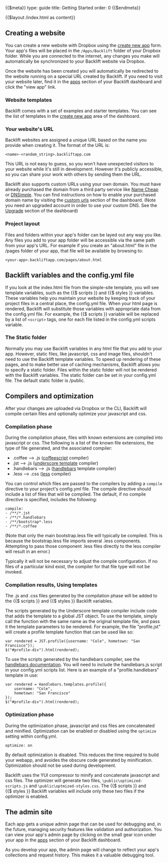 {{$meta}}
type: guide
title: Getting Started
order: 0
{{$endmeta}}

{{$layout /index.html as content}}

## Creating a website

You can create a new website with Dropbox using the [create new app](https://www.backlift.com/dashboard/createapp) form. Your app's files will be placed in the <code>/Apps/Backlift</code> folder of your Dropbox folder. While you are connected to the internet, any changes you make will automatically be synchronized to your Backlift website via Dropbox. 

Once the website has been created you will automatically be redirected to the website running on a special URL created by Backlift. If you need to visit your website later, find it in the [apps](https://www.backlift.com/dashboard/apps) section of your Backlift dashboard and click the "view app" link.

### Website templates

Backlift comes with a set of examples and starter templates. You can see the list of templates in the [create new app](https://www.backlift.com/dashboard/createapp) area of the dashboard.

### Your website's URL

Backlift websites are assigned a unique URL based on the name you provide when creating it. The format of the URL is:

	<name>-<random_string>.backliftapp.com

This URL is not easy to guess, so you won't have unexpected visitors to your website while it's still in development. However it's publicly accessible, so you can share your work with others by sending them the URL. 

Backlift also supports custom URLs using your own domain. You must have already purchased the domain from a third party service like [Name Cheap](http://namecheap.com) or [DNSimple](http://dnsimple.com). You can find instructions on how to enable your purchased domain name by visiting the [custom urls](http://backlift.com/dashboard/urls) section of the dashboard. (Note you need an upgraded account in order to use your custom DNS. See the [Upgrade](http://backlift.com/dashboard/upgrade) section of the dashboard)

### Project layout

Files and folders within your app's folder can be layed out any way you like. Any files you add to your app folder will be accessible via the same path from your app's URL. For example if you create an "about.html" file in the /pages folder of your app, that file will be available by browsing to:

    <your-app>.backliftapp.com/pages/about.html

## Backlift variables and the config.yml file

If you look at the index.html file from the simple-site template, you will see template variables, such as the {{$&nbsp;scripts&nbsp;}} and {{$&nbsp;styles&nbsp;}} variables. These variables help you maintain your website by keeping track of your project files in a central place, the config.yml file. When your html page is rendered, Backlift will substitute those variables with appropriate data from the config.yml file. For example, the {{$&nbsp;scripts&nbsp;}} variable will be replaced by a list of <code>&lt;script&gt;</code> tags, one for each file listed in the config.yml scripts variable.

<!--
For a list of Backlift variables, please see the [variables reference](variables.html).

For more information about the configuration options available in the config.yml file, see the [configuration reference](configuration.html).
-->

### The Static folder

Normally you may use Backlift variables in any html file that you add to your app. However, static files, like javascript, css and image files, shouldn't need to use the Backlift template variables. To speed up rendering of these pages, and to make better use of caching mechanisms, Backlift allows you to specify a static folder. Files within the static folder will not be rendered with the Backlift variables. The static folder can be set in your config.yml file. The default static folder is /public.

## Compilers and optimization

After your changes are uploaded via Dropbox or the CLI, Backlift will compile certain files and optionally optimize your javascript and css.

### Compilation phase

During the compilation phase, files with known extensions are compiled into javascript or css. The following is a list of the known file extensions, the type of file generated, and the associated compiler:

* .coffee --&gt; .js ([coffeescript](http://coffeescript.org/) compiler)
* .jst --&gt; .js ([underscore template](http://underscorejs.org/#template) compiler)
* .handlebars --&gt; .js ([handlebars](http://handlebarsjs.com/) template compiler)
* .less --&gt; .css ([less](http://lesscss.org/) compiler)

You can control which files are passed to the compilers by adding a `compile` directive to your project's config.yml file. The compile directive should include a list of files that will be compiled. The default, if no compile directive is specified, includes the following:

<pre><code class="no-highlight">compile:
- /**/*.jst
- /**/*.handlebars
- /**/bootstrap*.less
- /**/*.coffee
</code></pre>

(Note that only the main bootstrap.less file will typically be compiled. This is because the bootstrap.less file imports several .less components. Attempting to pass those component .less files directly to the less compiler will result in an error.)

Typically it will not be necessary to adjust the compile configuration. If no files of a particular kind exist, the compiler for that file type will not be invoked.

### Compilation results, Using templates

The .js and .css files generated by the compilation phase will be added to the {{$&nbsp;scripts&nbsp;}} and {{$&nbsp;styles&nbsp;}} Backlift variables. 

The scripts generated by the Underscore template compiler include code that adds the template to a global JST object. To use the template, simply call the function with the same name as the original template file, and pass it the template parameters to be rendered. For example, the file "profile.jst" will create a profile template function that can be used like so:

	var rendered = JST.profile({username: "Cole", hometown: "San Francisco"});
	$("#profile-div").html(rendered);

To use the scripts generated by the handlebars compiler, see the [handlebars documentation](http://handlebarsjs.com/). You will need to include the handlebars.js script in your config.yml scripts list. Here is an example of a "profile.handlebars" template in use:

	var rendered = Handlebars.templates.profile({
		username: "Cole",
		hometown: "San Francisco"
	});
	$("#profile-div").html(rendered);

### Optimization phase

During the optimization phase, javascript and css files are concatenated and minified. Optimization can be enabled or disabled using the `optimize` setting within config.yml.

	optimize: on

By default optimization is disabled. This reduces the time required to build your webapp, and avoides the obscure code generated by minification. Optimization should not be used during development.

Backlift uses the YUI compressor to minify and concatenate javascript and css files. The optimizer will generate two files, `\public\optimized-scripts.js` and `\public\optmized-styles.css`. The {{$&nbsp;scripts&nbsp;}} and {{$&nbsp;styles&nbsp;}} Backlift variables will include only these two files if the optimizer is enabled.

## The admin site

Each app gets a unique admin page that can be used for debugging and, in the future, managing security features like validation and authorization. You can view your app's admin page by clicking on the small gear icon under your app in the [apps](https://www.backlift.com/dashboard/apps) section of your Backlift dashboard.

As you develop your app, the admin page will change to reflect your app's collections and request history. This makes it a valuable debugging tool.
